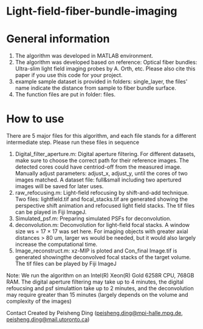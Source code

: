 # Light-field-fiber-bundle-imaging

# General information
 1. The algorithm was developed in MATLAB environment.
 2. The algorithm was developed based on reference: Optical fiber bundles: Ultra-slim light field imaging probes by A. Orth, etc. Please also cite this paper if you use this code for your project.
 3. example sample dataset is provided in folders: single_layer, the files' name indicate the distance from sample to fiber bundle surface.
 4. The function files are put in folder: files.

# How to use
There are 5 major files for this algorithm, and each file stands for a different intermediate step. Please run these files in sequence

1. Digital_filter_aperture.m: Digital aperture filtering. For different datasets, make sure to choose the correct path for their reference images. The detected cores could have centriod-off from the measured image. Manually adjust parameters: adjust_x, adjust_y, until the cores of two images matched. A dataset file: full&small including two apertured images will be saved for later uses.
2. raw_refocusing.m: Light-field refocusing by shift-and-add technique. Two files: lightfield.tif and focal_stacks.tif are generated showing the perspective shift animation and refocused light field stacks. The tif files can be played in Fiji ImageJ.
3. Simulated_psf.m: Preparing simulated PSFs for deconvolution.
4. deconvolution.m: Deconvolution for light-field focal stacks. A window size ws = 17 × 17 was set here. For imaging objects with greater axial distances > 80 um, larger ws would be needed, but it would also largely increase the computational time.
5. Image_reconstruct.m: xz-MIP is ploted and Con_final Image.tif is generated showingthe deconvolved focal stacks of the target volume. The tif files can be played by Fiji ImageJ

Note: We run the algorithm on an Intel(R) Xeon(R) Gold 6258R CPU, 768GB RAM. The digital aperture filtering may take up to 4 minutes, the digital refoucsing and psf simulattion take up to 2 minutes, and the deconvolution may require greater than 15 minutes (largely depends on the volume and complexity of the images)

Contact
Created by Peisheng Ding (peisheng.ding@mpi-halle.mpg.de, peisheng.ding@mail.utoronto.ca)
